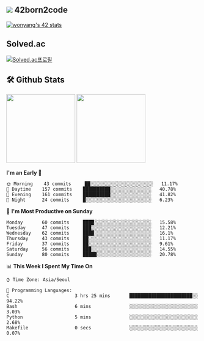 
## <img src="https://img.shields.io/badge/-000000?style=flat&logo=42&logoColor=white"> 42born2code
[![wonyang's 42 stats](https://badge42.vercel.app/api/v2/cl5nhe5b6007809kydha7ht42/stats?cursusId=21&coalitionId=88)](https://profile.intra.42.fr/users/wonyang)

## Solved.ac
[![Solved.ac프로필](http://mazassumnida.wtf/api/v2/generate_badge?boj=bennyws)](https://solved.ac/bennyws)

## 🛠️ Github Stats
<p>
  <img height="180em" src="https://github-readme-stats-veggie-garden.vercel.app/api?username=gemstoneyang&show_icons=true&include_all_commits=true&bg_color=30,e96443,904e95&title_color=fff&text_color=fff">
  <img height="180em" src="https://github-readme-stats-veggie-garden.vercel.app/api/top-langs/?username=gemstoneyang&layout=compact&bg_color=30,e96443,904e95&title_color=fff&text_color=fff">
</p>

<!--START_SECTION:waka-->
**I'm an Early 🐤** 

```text
🌞 Morning    43 commits     ██░░░░░░░░░░░░░░░░░░░░░░░   11.17% 
🌆 Daytime    157 commits    ██████████░░░░░░░░░░░░░░░   40.78% 
🌃 Evening    161 commits    ██████████░░░░░░░░░░░░░░░   41.82% 
🌙 Night      24 commits     █░░░░░░░░░░░░░░░░░░░░░░░░   6.23%

```
📅 **I'm Most Productive on Sunday** 

```text
Monday       60 commits     ████░░░░░░░░░░░░░░░░░░░░░   15.58% 
Tuesday      47 commits     ███░░░░░░░░░░░░░░░░░░░░░░   12.21% 
Wednesday    62 commits     ████░░░░░░░░░░░░░░░░░░░░░   16.1% 
Thursday     43 commits     ██░░░░░░░░░░░░░░░░░░░░░░░   11.17% 
Friday       37 commits     ██░░░░░░░░░░░░░░░░░░░░░░░   9.61% 
Saturday     56 commits     ███░░░░░░░░░░░░░░░░░░░░░░   14.55% 
Sunday       80 commits     █████░░░░░░░░░░░░░░░░░░░░   20.78%

```


📊 **This Week I Spent My Time On** 

```text
⌚︎ Time Zone: Asia/Seoul

💬 Programming Languages: 
C                        3 hrs 25 mins       ███████████████████████░░   94.22% 
Bash                     6 mins              ░░░░░░░░░░░░░░░░░░░░░░░░░   3.03% 
Python                   5 mins              ░░░░░░░░░░░░░░░░░░░░░░░░░   2.68% 
Makefile                 0 secs              ░░░░░░░░░░░░░░░░░░░░░░░░░   0.07%

```


<!--END_SECTION:waka-->
